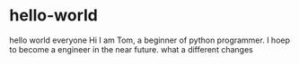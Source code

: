 # hello-world
hello world everyone
Hi I am Tom, a beginner of python programmer. I hoep to become a engineer in the near future. 
what a different changes
